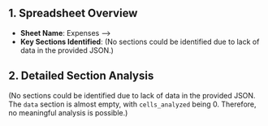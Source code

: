 ## 1. Spreadsheet Overview
- **Sheet Name**: Expenses -->
- **Key Sections Identified**: (No sections could be identified due to lack of data in the provided JSON.)

## 2. Detailed Section Analysis
(No sections could be identified due to lack of data in the provided JSON. The `data` section is almost empty, with `cells_analyzed` being 0. Therefore, no meaningful analysis is possible.)
